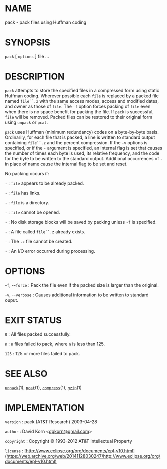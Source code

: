 # NAME

pack - pack files using Huffman coding

# SYNOPSIS

`pack` \[ `options` \] file ...

# DESCRIPTION

`pack` attempts to store the specified files in a compressed form
using static Huffman coding. Wherever possible each `file` is replaced
by a packed file named `file``.z` with the same access modes, access
and modified dates, and owner as those of `file`. The `-f` option
forces packing of `file` even when there is no space benefit for packing
the file.
If `pack` is successful, `file` will be removed. Packed files can be
restored to their original form using `unpack` or `pcat`.

`pack` uses Huffman (minimum redundancy) codes on a byte-by-byte
basis. Ordinarily, for each file that is packed, a line is written to
standard output containing `file``.z` and the percent compression. If
the `-v` options is specified, or if the `-` argument is specified,
an internal flag is set that causes the number of times each byte is
used, its relative frequency, and the code for the byte to be written to
the standard output. Additional occurrences of `-` in place of name
cause the internal flag to be set and reset.

No packing occurs if:

`-`
: `file` appears to be already packed.

`-`
: `file` has links.

`-`
: `file` is a directory.

`-`
: `file` cannot be opened.

`-`
: No disk storage blocks will be saved by packing unless `-f`
    is specified.

`-`
: A file called `file``.z` already exists.

`-`
: The `.z` file cannot be created.

`-`
: An I/O error occurred during processing.

# OPTIONS

-`f`, --`force`
:   Pack the file even if the packed size is larger than the original.

-`v`, --`verbose`
:   Causes additional information to be written to standard ouput.

# EXIT STATUS

`0`
: All files packed successfully.

`n`
: `n` files failed to pack, where `n` is less than 125.

`125`
: 125 or more files failed to pack.

# SEE ALSO

[`unpack`](/web/20141128030247/http://www2.research.att.com/~astopen/man/man1/unpack.html)(1),
[`pcat`](/web/20141128030247/http://www2.research.att.com/~astopen/man/man1/pcat.html)(1),
[`compress`](/web/20141128030247/http://www2.research.att.com/~astopen/man/man1/compress.html)(1),
[`gzip`](/web/20141128030247/http://www2.research.att.com/~astopen/man/man1/gzip.html)(1)

# IMPLEMENTATION

`version`
:   pack (AT&T Research) 2003-04-28

`author`
:   David Korn
    &lt;[dgkorn@gmail.com](https://web.archive.org/web/20141128030247/mailto:dgkorn@gmail.com)&gt;

`copyright`
:   Copyright © 1993-2012 AT&T Intellectual Property

`license`
:   [http://www.eclipse.org/org/documents/epl-v10.html](https://web.archive.org/web/20141128030247/http://www.eclipse.org/org/documents/epl-v10.html)



